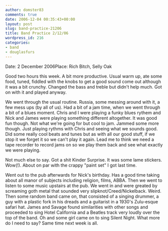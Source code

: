 ```yaml
---
author: domster83
comments: true
date: 2006-12-04 00:35:43+00:00
layout: post
slug: band-practice-21206
title: Band Practice 2/12/06
wordpress_id: 216
categories:
- band
- douglasfurs
---
```


Date: 2 December 2006Place: Rich Bitch, Selly Oak




Good two hours this week. A bit more productive. Usual warm up, ate some food, tuned, fiddled with the knobs to get a good sound come out although it was a bit crunchy. Changed the bass and treble but didn't help much. Got on with it and played anyway.




We went through the usual routine. Russia, some messing around with it, a few mess ups (by all of us). Had a bit of a jam time, when we went through a bit of a blues moment. Chris and I were playing a funky blues rythem and Nick and James were playing something different altogether. It was good fun though. Not what we're going for but cool to jam. Jammed some more though. Just playing rythms with Chris and seeing what we sounds good. Did some really cool beats and tunes but as with all our good stuff, if we stop it we forget it so we can't play it again. Lead me to think we need a tape recorder to record jams on so we play them back and see what exactly we were playing.




Not much else to say. Got a shit Kinder Surprise. It was some lame stickers. Wow(!). About on par with the crappy "paint set" I got last time.




Went out to the pub afterwards for Nick's birthday. Has a good time taking about all manor of subjects including religion, films, ABBA. Then we went to listen to some music upstairs at the pub. We went in and were greated by screaming goth metal that sounded very slipknot/Creed/Nickelback. Weird. Then some random band came on, that consisted of a singing drummer, a guy with a plastic fork in his dreads and a guitarist in a 1930's Zulu-esque safari hat. James and Savage found similarities with other songs and proceeded to sing Hotel California and a Beatles track very loudly over the top of the band. Oh and some girl came on to sing Silent Night. What more do I need to say? Same time next week is all.
